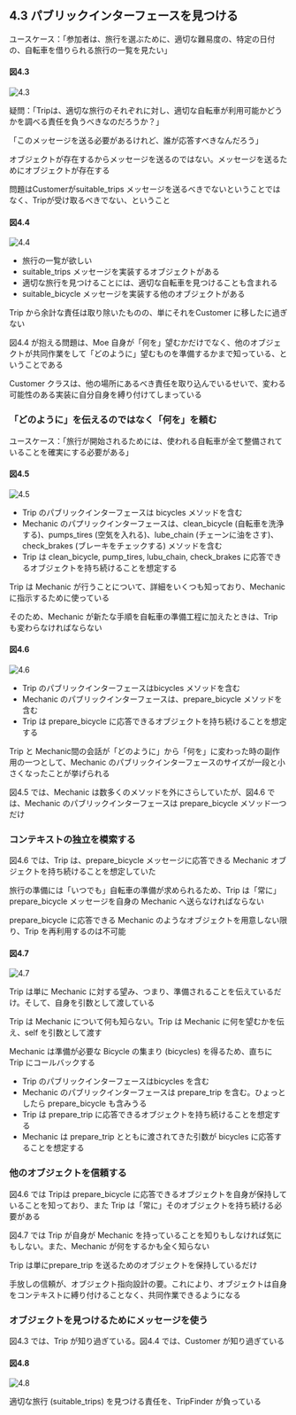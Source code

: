 ## 4.3 パブリックインターフェースを見つける

ユースケース：「参加者は、旅行を選ぶために、適切な難易度の、特定の日付の、自転車を借りられる旅行の一覧を見たい」

#### 図4.3

![4.3](4-3.png)

疑問：「Tripは、適切な旅行のそれぞれに対し、適切な自転車が利用可能かどうかを調べる責任を負うべきなのだろうか？」

「このメッセージを送る必要があるけれど、誰が応答すべきなんだろう」

オブジェクトが存在するからメッセージを送るのではない。メッセージを送るためにオブジェクトが存在する

問題はCustomerがsuitable_trips メッセージを送るべきでないということではなく、Tripが受け取るべきでない、ということ


#### 図4.4

![4.4](4-4.png)

- 旅行の一覧が欲しい
- suitable_trips メッセージを実装するオブジェクトがある
- 適切な旅行を見つけることには、適切な自転車を見つけることも含まれる
- suitable_bicycle メッセージを実装する他のオブジェクトがある

Trip から余計な責任は取り除いたものの、単にそれをCustomer に移したに過ぎない

図4.4 が抱える問題は、Moe 自身が「何を」望むかだけでなく、他のオブジェクトが共同作業をして「どのように」望むものを準備するかまで知っている、ということである

Customer クラスは、他の場所にあるべき責任を取り込んでいるせいで、変わる可能性のある実装に自分自身を縛り付けてしまっている


### 「どのように」を伝えるのではなく「何を」を頼む

ユースケース：「旅行が開始されるためには、使われる自転車が全て整備されていることを確実にする必要がある」

#### 図4.5

![4.5](4-5.png)

- Trip のパブリックインターフェースは bicycles メソッドを含む
- Mechanic のパプリックインターフェースは、clean_bicycle (自転車を洗浄する)、pumps_tires (空気を入れる)、lube_chain (チェーンに油をさす)、check_brakes (ブレーキをチェックする) メソッドを含む
- Trip は clean_bicycle, pump_tires, lubu_chain, check_brakes に応答できるオブジェクトを持ち続けることを想定する

Trip は Mechanic が行うことについて、詳細をいくつも知っており、Mechanic に指示するために使っている

そのため、Mechanic が新たな手順を自転車の準備工程に加えたときは、Trip も変わらなければならない


#### 図4.6

![4.6](4-6.png)

- Trip のパブリックインターフェースはbicycles メソッドを含む
- Mechanic のパブリックインターフェースは、prepare_bicycle メソッドを含む
- Trip は prepare_bicycle に応答できるオブジェクトを持ち続けることを想定する

Trip と Mechanic間の会話が「どのように」から「何を」に変わった時の副作用の一つとして、Mechanic のパブリックインターフェースのサイズが一段と小さくなったことが挙げられる

図4.5 では、Mechanic は数多くのメソッドを外にさらしていたが、図4.6 では、Mechanic のパブリックインターフェースは prepare_bicycle メソッド一つだけ


### コンテキストの独立を模索する

図4.6 では、Trip は、prepare_bicycle メッセージに応答できる Mechanic オブジェクトを持ち続けることを想定していた

旅行の準備には「いつでも」自転車の準備が求められるため、Trip は「常に」prepare_bicycle メッセージを自身の Mechanic へ送らなければならない

prepare_bicycle に応答できる Mechanic のようなオブジェクトを用意しない限り、Trip を再利用するのは不可能


#### 図4.7

![4.7](4-7.png)

Trip は単に Mechanic に対する望み、つまり、準備されることを伝えているだけ。そして、自身を引数として渡している

Trip は Mechanic について何も知らない。Trip は Mechanic に何を望むかを伝え、self を引数として渡す

Mechanic は準備が必要な Bicycle の集まり (bicycles) を得るため、直ちに Trip にコールバックする

- Trip のパブリックインターフェースはbicycles を含む
- Mechanic のパブリックインターフェースは prepare_trip を含む。ひょっとしたら prepare_bicycle も含みうる
- Trip は prepare_trip に応答できるオブジェクトを持ち続けることを想定する
- Mechanic は prepare_trip とともに渡されてきた引数が bicycles に応答することを想定する


### 他のオブジェクトを信頼する

図4.6 では Tripは prepare_bicycle に応答できるオブジェクトを自身が保持していることを知っており、また Trip は「常に」そのオブジェクトを持ち続ける必要がある

図4.7 では Trip が自身が Mechanic を持っていることを知りもしなければ気にもしない。また、Mechanic が何をするかも全く知らない

Trip は単にprepare_trip を送るためのオブジェクトを保持しているだけ

手放しの信頼が、オブジェクト指向設計の要。これにより、オブジェクトは自身をコンテキストに縛り付けることなく、共同作業できるようになる


### オブジェクトを見つけるためにメッセージを使う

図4.3 では、Trip が知り過ぎている。図4.4 では、Customer が知り過ぎている

#### 図4.8

![4.8](4-8.png)

適切な旅行 (suitable_trips) を見つける責任を、TripFinder が負っている
